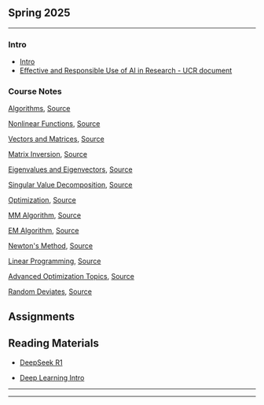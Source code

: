 ## Spring 2025

---

### Intro

- [Intro](Notes/0.Intro.html)
- [Eﬀective and Responsible Use of AI in Research - UCR document](/papers/Eﬀective_and_Responsible_Use_of_AI_in_Research.docx)

### Course Notes

[Algorithms](/Notes/Algorithms.html), [Source](/Notes/1.Algorithms.ipynb)
<!-- <img src="images/dummy_thumbnail.jpg?raw=true"/> -->

[Nonlinear Functions](/Notes/NonlinearFunctions.html), [Source](/Notes/2.NonlinearFunctions.ipynb)

[Vectors and Matrices](/Notes/VectorsMatrices.html), [Source](/Notes/3.VectorsMatrices.ipynb)

[Matrix Inversion](/Notes/MatrixInversion.html), [Source](/Notes/4.MatrixInversion.ipynb)

[Eigenvalues and Eigenvectors](/Notes/Eigen.html), [Source](/Notes/5.Eigen.ipynb)

[Singular Value Decomposition](/Notes/SVD.html), [Source](/Notes/6.SVD.ipynb)

[Optimization](/Notes/Opt.html), [Source](/Notes/7.Opt.ipynb)

[MM Algorithm](/Notes/MM.html), [Source](/Notes/8.MM.ipynb)

[EM Algorithm](/Notes/EM.html), [Source](/Notes/9.EM.ipynb)

[Newton's Method](/Notes/Newton.html), [Source](/Notes/10.Newton.ipynb)

[Linear Programming](/Notes/LP.html), [Source](/Notes/12.LP.ipynb)

[Advanced Optimization Topics](/Notes/Opt_top.html), [Source](/Notes/11.Opt_top.ipynb)

[Random Deviates](/Notes/random.html), [Source](/Notes/13.random.ipynb)


## Assignments

## Reading Materials

- [DeepSeek R1](https://arxiv.org/abs/2501.12948)

- [Deep Learning Intro](/papers/Deep_learning_Intro.pdf)


---




---
<!-- <p style="font-size:11px">Page template forked from <a href="https://github.com/evanca/quick-portfolio">evanca</a></p> -->
<!-- Remove above link if you don't want to attibute -->

